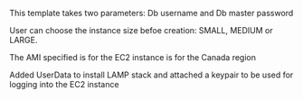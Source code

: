 This template takes two parameters: Db username and Db master password

User can choose the instance size befoe creation: SMALL, MEDIUM or LARGE.

The AMI specified is for the EC2 instance is for the Canada region

Added UserData to install LAMP stack and attached a keypair to be used for logging into the EC2 instance